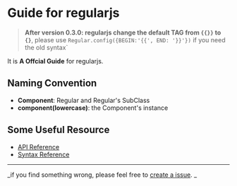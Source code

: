 # Guide for regularjs

> <b>After version 0.3.0: regularjs change the default TAG from `{{}}` to `{}`</b>, please use `Regular.config({BEGIN:'{{', END: '}}'})` if you need the old syntax`



It is __A Offcial Guide__ for regularjs.


## Naming Convention
* __Component__: Regular and Regular's SubClass
* __component(lowercase)__:  the Component's instance



## Some Useful Resource

* [API Reference](http://regularjs.github.io/api?api-en)
* [Syntax Reference](http://regularjs.github.io/api?syntax-en)



-----------------

_if you find something wrong, please feel free to [create a issue](https://github.com/regularjs/guide/issues). _





